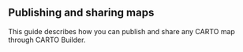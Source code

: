 ## Publishing and sharing maps

This guide describes how you can publish and share any CARTO map through CARTO Builder.


